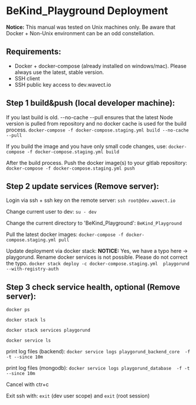 # BeKind_Playground Deployment

**Notice:** This manual was tested on Unix machines only. Be aware that Docker + Non-Unix environment can be an odd constellation.

## Requirements:
* Docker + docker-compose (already installed on windows/mac). Please always use the latest, stable version.
* SSH client
* SSH public key access to dev.wavect.io

## Step 1 build&push (local developer machine):
If you last build is old. --no-cache --pull ensures that the latest Node version is pulled from repository and no docker cache is used for the build process.
`docker-compose -f docker-compose.staging.yml build --no-cache --pull`

If you build the image and you have only small code changes, use:
`docker-compose -f docker-compose.staging.yml build`

After the build process. Push the docker image(s) to your gitlab repository:
`docker-compose -f docker-compose.staging.yml push`

## Step 2 update services (Remove server):
Login via ssh + ssh key on the remote server:
`ssh root@dev.wavect.io`

Change current user to dev:
`su - dev`

Change the current directory to 'BeKind_Playground':
`BeKind_Playground`

Pull the latest docker images:
`docker-compose -f docker-compose.staging.yml pull`

Update deployment via docker stack:
**NOTICE:** Yes, we have a typo here -> playgorund. Rename docker services is not possible. Please do not correct the typo.
`docker stack deploy -c docker-compose.staging.yml  playgorund --with-registry-auth`

## Step 3 check service health, optional (Remove server):
`docker ps`

`docker stack ls`

`docker stack services playgorund`

`docker service ls`

 print log files (backend):
`docker service logs playgorund_backend_core  -f -t --since 10m`

print log files (mongodb):
`docker service logs playgorund_database  -f -t --since 10m`

Cancel with ctr+c

Exit ssh with:
`exit` (dev user scope) and `exit` (root session)
